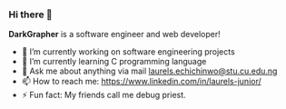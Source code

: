### Hi there 👋

**DarkGrapher** is a software engineer and web developer!

- 🔭 I’m currently working on software engineering projects
- 🌱 I’m currently learning C programming language
- 💬 Ask me about anything via mail laurels.echichinwo@stu.cu.edu.ng
- 📫 How to reach me: https://www.linkedin.com/in/laurels-junior/
- ⚡ Fun fact: My friends call me debug priest.
